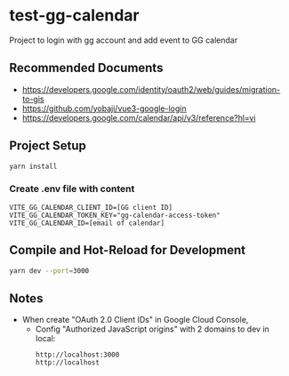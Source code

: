 # test-gg-calendar

Project to login with gg account and add event to GG calendar

## Recommended Documents

* https://developers.google.com/identity/oauth2/web/guides/migration-to-gis
* https://github.com/yobaji/vue3-google-login
* https://developers.google.com/calendar/api/v3/reference?hl=vi

## Project Setup

```sh
yarn install
```

### Create .env file with content

```
VITE_GG_CALENDAR_CLIENT_ID=[GG client ID]
VITE_GG_CALENDAR_TOKEN_KEY="gg-calendar-access-token"
VITE_GG_CALENDAR_ID=[email of calendar]
```

## Compile and Hot-Reload for Development

```sh
yarn dev --port=3000
```

## Notes
* When create "OAuth 2.0 Client IDs" in Google Cloud Console,
    * Config "Authorized JavaScript origins" with 2 domains to dev in local:
        ```
        http://localhost:3000
        http://localhost
        ```
